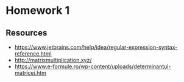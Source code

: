 # Homework 1

## Resources

* https://www.jetbrains.com/help/idea/regular-expression-syntax-reference.html
* http://matrixmultiplication.xyz/
* https://www.e-formule.ro/wp-content/uploads/determinantul-matricei.htm

